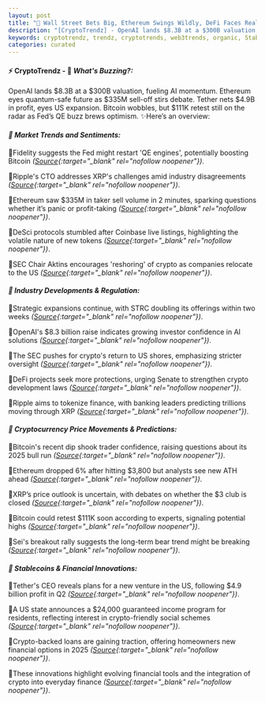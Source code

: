 ```yaml
---
layout: post
title: "🌅 Wall Street Bets Big, Ethereum Swings Wildly, DeFi Faces Reality Check"
description: "[CryptoTrendz] - OpenAI lands $8.3B at a $300B valuation, fueling AI momentum. Ethereum eyes quantum-safe future as $335M sell-off stirs debate. Tether nets $4.9B in profit, eyes US expansion. Bitcoin wobbles, but $111K retest still on the radar as Fed’s QE buzz brews optimism."
keywords: cryptotrendz, trendz, cryptotrends, web3trends, organic, Stablecoin, CTO, Bitcoin, Banking, XRP, Cardano, Ethereum, crypto, CEO, BTC
categories: curated
---
```


#### ⚡ CryptoTrendz - 📌 *What's Buzzing?:*

OpenAI lands $8.3B at a $300B valuation, fueling AI momentum. Ethereum eyes quantum-safe future as $335M sell-off stirs debate. Tether nets $4.9B in profit, eyes US expansion. Bitcoin wobbles, but $111K retest still on the radar as Fed’s QE buzz brews optimism. ✨Here’s an overview:


#### *🔖  Market Trends and Sentiments:*  

🔹Fidelity suggests the Fed might restart 'QE engines', potentially boosting Bitcoin *([Source](https://s.avyag.com/wjob){:target="_blank" rel="nofollow noopener"})*.  

🔹Ripple's CTO addresses XRP's challenges amid industry disagreements *([Source](https://s.avyag.com/qbqc){:target="_blank" rel="nofollow noopener"})*.  

🔹Ethereum saw $335M in taker sell volume in 2 minutes, sparking questions whether it’s panic or profit-taking *([Source](https://s.avyag.com/1n1g){:target="_blank" rel="nofollow noopener"})*.  

🔹DeSci protocols stumbled after Coinbase live listings, highlighting the volatile nature of new tokens *([Source](https://s.avyag.com/i7z3){:target="_blank" rel="nofollow noopener"})*.  

🔹SEC Chair Aktins encourages 'reshoring' of crypto as companies relocate to the US *([Source](https://s.avyag.com/1kpm){:target="_blank" rel="nofollow noopener"})*.  

#### *🔖  Industry Developments & Regulation:*  

🔹Strategic expansions continue, with STRC doubling its offerings within two weeks *([Source](https://s.avyag.com/43f1){:target="_blank" rel="nofollow noopener"})*.  

🔹OpenAI's $8.3 billion raise indicates growing investor confidence in AI solutions *([Source](https://s.avyag.com/8n47){:target="_blank" rel="nofollow noopener"})*.  

🔹The SEC pushes for crypto's return to US shores, emphasizing stricter oversight *([Source](https://s.avyag.com/1kpm){:target="_blank" rel="nofollow noopener"})*.  

🔹DeFi projects seek more protections, urging Senate to strengthen crypto development laws *([Source](https://s.avyag.com/5egh){:target="_blank" rel="nofollow noopener"})*.  

🔹Ripple aims to tokenize finance, with banking leaders predicting trillions moving through XRP *([Source](https://s.avyag.com/2vn3){:target="_blank" rel="nofollow noopener"})*.  

#### *🔖  Cryptocurrency Price Movements & Predictions:*  

🔹Bitcoin's recent dip shook trader confidence, raising questions about its 2025 bull run *([Source](https://s.avyag.com/710c){:target="_blank" rel="nofollow noopener"})*.  

🔹Ethereum dropped 6% after hitting $3,800 but analysts see new ATH ahead *([Source](https://s.avyag.com/un4v){:target="_blank" rel="nofollow noopener"})*.  

🔹XRP’s price outlook is uncertain, with debates on whether the $3 club is closed *([Source](https://s.avyag.com/byzb){:target="_blank" rel="nofollow noopener"})*.  

🔹Bitcoin could retest $111K soon according to experts, signaling potential highs *([Source](https://s.avyag.com/pxea){:target="_blank" rel="nofollow noopener"})*.  

🔹Sei's breakout rally suggests the long-term bear trend might be breaking *([Source](https://s.avyag.com/rwp9){:target="_blank" rel="nofollow noopener"})*.  

#### *🔖  Stablecoins & Financial Innovations:*  

🔹Tether's CEO reveals plans for a new venture in the US, following $4.9 billion profit in Q2 *([Source](https://s.avyag.com/jwce){:target="_blank" rel="nofollow noopener"})*.  

🔹A US state announces a $24,000 guaranteed income program for residents, reflecting interest in crypto-friendly social schemes *([Source](https://s.avyag.com/ej4c){:target="_blank" rel="nofollow noopener"})*.  

🔹Crypto-backed loans are gaining traction, offering homeowners new financial options in 2025 *([Source](https://s.avyag.com/vpx2){:target="_blank" rel="nofollow noopener"})*.  

🔹These innovations highlight evolving financial tools and the integration of crypto into everyday finance *([Source](https://s.avyag.com/vpx2){:target="_blank" rel="nofollow noopener"})*.